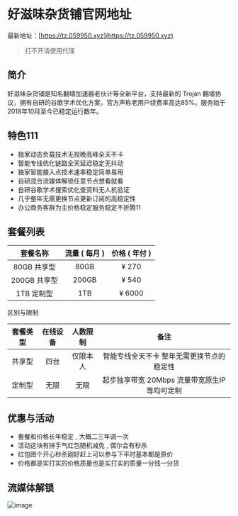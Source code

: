 # 好滋味杂货铺官网地址

最新地址：[https://tz.059950.xyz](https://tz.059950.xyz)

> 打不开请使用代理

## 简介

好滋味杂货铺是知名翻墙加速器老伙计等全新平台，支持最新的 Trojan 翻墙协议，拥有自研的谷歌学术优化方案，官方声称老用户续费率高达85%。服务始于2018年10月至今已稳定运行数年。

## 特色111

* 独家动态负载技术无视晚高峰全天不卡
* 智能专线优化链路全天延迟稳定无抖动
* 独家智能接入点技术速率稳定简单易用
* 自研混合流媒体解锁任意节点想看就看
* 自研谷歌学术搜索优化查资料无人机验证
* 几乎整年无需更换节点更新订阅的高稳定性
* 办公商务客群为主价格稳定服务稳定不折腾11

## 套餐列表

<table><thead><tr><th align="center">套餐名称</th><th align="center">流量 ( 每月 )</th><th align="center">价格 ( 年付 )</th></tr></thead><tbody><tr><td align="center">80GB 共享型</td><td align="center">80GB</td><td align="center">¥ 270</td></tr><tr><td align="center">200GB 共享型</td><td align="center">200GB</td><td align="center">¥ 540</td></tr><tr><td align="center">1TB 定制型</td><td align="center">1TB</td><td align="center">¥ 6000</td></tr></tbody></table>

区别与限制

<table><thead><tr><th align="center">套餐类型</th><th align="center">在线设备</th><th align="center">人数限制</th><th align="center">备注</th></tr></thead><tbody><tr><td align="center">共享型</td><td align="center">四台</td><td align="center">仅限本人</td><td align="center">智能专线全天不卡 整年无需更换节点的稳定性</td></tr><tr><td align="center">定制型</td><td align="center">无限</td><td align="center">无限</td><td align="center">起步独享带宽 20Mbps 流量带宽原生IP等均可定制</td></tr></tbody></table>

## 优惠与活动

* 套餐和价格长年稳定 , 大概二三年调一次
* 活动这块有拼手气红包随机减免 , 偶尔会有秒杀
* 红包图个开心秒杀刚好赶上可以参与下平时基本都是原价
* 价格都是实打实的价格质量也是实打实的质量一分钱一分货

## 流媒体解锁

![image](https://hao.iint.cc/img/sm.png)
